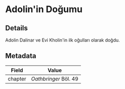 # Adolin'in Doğumu


## Details
Adolin Dalinar ve Evi Kholin'in ilk oğulları olarak doğdu.

## Metadata
| Field | Value |
| ----- | ----- |
| chapter | *Oathbringer* Böl. 49 |
